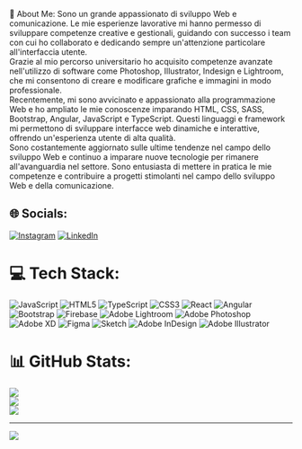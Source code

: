 💫 About Me:
 Sono un grande appassionato di sviluppo Web e comunicazione. Le mie esperienze lavorative mi hanno permesso di sviluppare competenze creative e gestionali, guidando con successo i team con cui ho collaborato e dedicando sempre un'attenzione particolare all'interfaccia utente.<br>Grazie al mio percorso universitario ho acquisito competenze avanzate nell'utilizzo di software come Photoshop, Illustrator, Indesign e Lightroom, che mi consentono di creare e modificare grafiche e immagini in modo professionale.<br>Recentemente, mi sono avvicinato e appassionato alla programmazione Web e ho ampliato le mie conoscenze imparando HTML, CSS, SASS, Bootstrap, Angular, JavaScript e TypeScript. Questi linguaggi e framework mi permettono di sviluppare interfacce web dinamiche e interattive, offrendo un'esperienza utente di alta qualità.<br>Sono costantemente aggiornato sulle ultime tendenze nel campo dello sviluppo Web e continuo a imparare nuove tecnologie per rimanere all'avanguardia nel settore. Sono entusiasta di mettere in pratica le mie competenze e contribuire a progetti stimolanti nel campo dello sviluppo Web e della comunicazione.


 ## 🌐 Socials:
 [![Instagram](https://img.shields.io/badge/Instagram-%23E4405F.svg?logo=Instagram&logoColor=white)](https://instagram.com/https://www.instagram.com/guidomallamace/) [![LinkedIn](https://img.shields.io/badge/LinkedIn-%230077B5.svg?logo=linkedin&logoColor=white)](https://linkedin.com/in/https://www.linkedin.com/in/guidomallamace/) 

 # 💻 Tech Stack:
 ![JavaScript](https://img.shields.io/badge/javascript-%23323330.svg?style=flat&logo=javascript&logoColor=%23F7DF1E) ![HTML5](https://img.shields.io/badge/html5-%23E34F26.svg?style=flat&logo=html5&logoColor=white) ![TypeScript](https://img.shields.io/badge/typescript-%23007ACC.svg?style=flat&logo=typescript&logoColor=white) ![CSS3](https://img.shields.io/badge/css3-%231572B6.svg?style=flat&logo=css3&logoColor=white) ![React](https://img.shields.io/badge/react-%2320232a.svg?style=flat&logo=react&logoColor=%2361DAFB) ![Angular](https://img.shields.io/badge/angular-%23DD0031.svg?style=flat&logo=angular&logoColor=white) ![Bootstrap](https://img.shields.io/badge/bootstrap-%23563D7C.svg?style=flat&logo=bootstrap&logoColor=white) ![Firebase](https://img.shields.io/badge/firebase-%23039BE5.svg?style=flat&logo=firebase) ![Adobe Lightroom](https://img.shields.io/badge/Adobe%20Lightroom-31A8FF.svg?style=flat&logo=Adobe%20Lightroom&logoColor=white) ![Adobe Photoshop](https://img.shields.io/badge/adobephotoshop-%2331A8FF.svg?style=flat&logo=adobephotoshop&logoColor=white) ![Adobe XD](https://img.shields.io/badge/Adobe%20XD-470137?style=flat&logo=Adobe%20XD&logoColor=#FF61F6) 	![Figma](https://img.shields.io/badge/figma-%23F24E1E.svg?style=flat&logo=figma&logoColor=white) ![Sketch](https://img.shields.io/badge/Sketch-FFB387?style=flat&logo=sketch&logoColor=black) ![Adobe InDesign](https://img.shields.io/badge/Adobe%20InDesign-49021F?style=flat&logo=adobeindesign&logoColor=white) ![Adobe Illustrator](https://img.shields.io/badge/adobeillustrator-%23FF9A00.svg?style=flat&logo=adobeillustrator&logoColor=white)
 # 📊 GitHub Stats:
 ![](https://github-readme-stats.vercel.app/api?username=GMallamace&theme=tokyonight&hide_border=false&include_all_commits=false&count_private=false)<br/>
 ![](https://github-readme-streak-stats.herokuapp.com/?user=GMallamace&theme=tokyonight&hide_border=false)<br/>
 ![](https://github-readme-stats.vercel.app/api/top-langs/?username=GMallamace&theme=tokyonight&hide_border=false&include_all_commits=false&count_private=false&layout=compact)

 ---
 [![](https://visitcount.itsvg.in/api?id=GMallamace&icon=0&color=0)](https://visitcount.itsvg.in)

 <!-- Proudly created with GPRM ( https://gprm.itsvg.in ) -->
